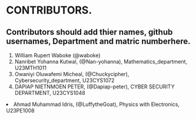 # CONTRIBUTORS.
## Contributors should add thier names, github usernames, Department and matric numberhere.
<ol>
<li>William Rupert Waboke (@waboke)
<li>Nanribet Yohanna Kutwal, (@Nan-yohanna), Mathematics_department, U23MTH1011</li>
<li>Owaniyi Oluwafemi Micheal, (@Chuckycipher), Cybersecurity_department, U23CYS1072</li>
<li>DAPIAP NIETNMOEN PETER,
(@Dapiap-peter),
  CYBER SECURITY DEPARTMENT,
  U23CYS1048</li>  
</ol>
<li>Ahmad Muhammad Idris, (@LuffytheGoat), Physics with Electronics, U23PE1008</li>

  

